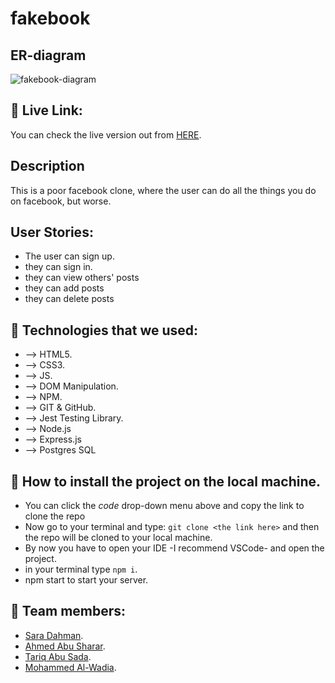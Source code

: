 # fakebook
## ER-diagram
![fakebook-diagram](https://user-images.githubusercontent.com/105603919/187442773-5d6676e7-55a1-458b-b54a-56a8cc23ed9d.jpg)

## 📍 Live Link:

You can check the live version out from [HERE](https://fakkebook.herokuapp.com/).

## Description
This is a poor facebook clone, where the user can do all the things you do on facebook, but worse.

## User Stories:
- The user can sign up.
- they can sign in.
- they can view others' posts
- they can add posts
- they can delete posts

## 📍 Technologies that we used:

- --> HTML5.
- --> CSS3.
- --> JS.
- --> DOM Manipulation.
- --> NPM.
- --> GIT & GitHub.
- --> Jest Testing Library.
- --> Node.js
- --> Express.js
- --> Postgres SQL




## 📍 How to install the project on the local machine.

- You can click the _code_ drop-down menu above and copy the link to clone the repo
- Now go to your terminal and type: `git clone <the link here>` and then the repo will be cloned to your local machine.
- By now you have to open your IDE -I recommend VSCode- and open the project.
- in your terminal type ```npm i```.
- npm start to start your server.

## 📍 Team members:

- [Sara Dahman](https://github.com/SaraDahman).
- [Ahmed Abu Sharar](https://github.com/AhmedAbuSharar).
- [Tariq Abu Sada](https://github.com/tariqabusada).
- [Mohammed Al-Wadia](https://github.com/mwadia).
